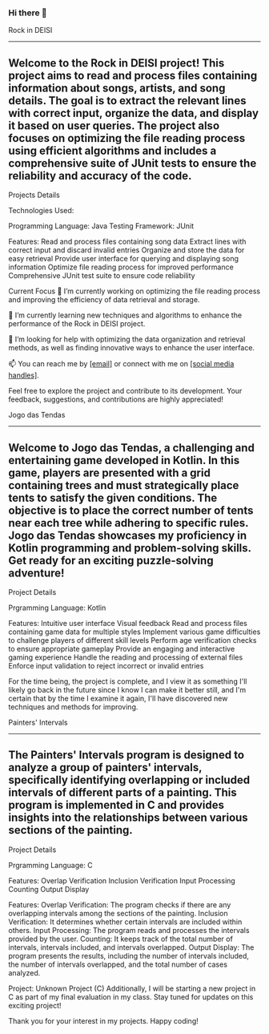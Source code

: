### Hi there 👋
Rock in DEISI

-------------------------------------------------------------------------------------------------------------------------------------------------------------
Welcome to the Rock in DEISI project! This project aims to read and process files containing information about songs, artists, and song details. The goal is to extract the relevant lines with correct input, organize the data, and display it based on user queries. The project also focuses on optimizing the file reading process using efficient algorithms and includes a comprehensive suite of JUnit tests to ensure the reliability and accuracy of the code.
-------------------------------------------------------------------------------------------------------------------------------------------------------------
Projects Details

Technologies Used:

Programming Language: Java
Testing Framework: JUnit

Features:
Read and process files containing song data
Extract lines with correct input and discard invalid entries
Organize and store the data for easy retrieval
Provide user interface for querying and displaying song information
Optimize file reading process for improved performance
Comprehensive JUnit test suite to ensure code reliability

Current Focus
🔭 I’m currently working on optimizing the file reading process and improving the efficiency of data retrieval and storage.

🌱 I’m currently learning new techniques and algorithms to enhance the performance of the Rock in DEISI project.

🤔 I’m looking for help with optimizing the data organization and retrieval methods, as well as finding innovative ways to enhance the user interface.

📫 You can reach me by [[email]](francisco.mlt.gomes2003@gmail.com) or connect with me on [[social media handles]](https://www.linkedin.com/in/francisco-gomes-962630267/).

Feel free to explore the project and contribute to its development. Your feedback, suggestions, and contributions are highly appreciated!


Jogo das Tendas

-------------------------------------------------------------------------------------------------------------------------------------------------------------
Welcome to Jogo das Tendas, a challenging and entertaining game developed in Kotlin. In this game, players are presented with a grid containing trees and must strategically place tents to satisfy the given conditions. The objective is to place the correct number of tents near each tree while adhering to specific rules. Jogo das Tendas showcases my proficiency in Kotlin programming and problem-solving skills. Get ready for an exciting puzzle-solving adventure!
-------------------------------------------------------------------------------------------------------------------------------------------------------------
Project Details 

Prgramming Language: Kotlin

Features:
Intuitive user interface
Visual feedback
Read and process files containing game data for multiple styles
Implement various game difficulties to challenge players of different skill levels
Perform age verification checks to ensure appropriate gameplay
Provide an engaging and interactive gaming experience
Handle the reading and processing of external files
Enforce input validation to reject incorrect or invalid entries
 
For the time being, the project is complete, and I view it as something I'll likely go back in the future since I know I can make it better still, and I'm certain that by the time I examine it again, I'll have discovered new techniques and methods for improving.


Painters' Intervals


-------------------------------------------------------------------------------------------------------------------------------------------------------------
The Painters' Intervals program is designed to analyze a group of painters' intervals, specifically identifying overlapping or included intervals of different parts of a painting. This program is implemented in C and provides insights into the relationships between various sections of the painting.
-------------------------------------------------------------------------------------------------------------------------------------------------------------
Project Details 

Prgramming Language: C

Features:
Overlap Verification
Inclusion Verification
Input Processing
Counting
Output Display

Features:
Overlap Verification: The program checks if there are any overlapping intervals among the sections of the painting.
Inclusion Verification: It determines whether certain intervals are included within others.
Input Processing: The program reads and processes the intervals provided by the user.
Counting: It keeps track of the total number of intervals, intervals included, and intervals overlapped.
Output Display: The program presents the results, including the number of intervals included, the number of intervals overlapped, and the total number of cases analyzed.






Project: Unknown Project (C)
Additionally, I will be starting a new project in C as part of my final evaluation in my class. Stay tuned for updates on this exciting project!

Thank you for your interest in my projects. Happy coding!
<!--
**NOG-NVG/NOG-NVG** is a ✨ _special_ ✨ repository because its `README.md` (this file) appears on your GitHub profile.

Here are some ideas to get you started:

- 🔭 I’m currently working on ...
- 🌱 I’m currently learning ...
- 👯 I’m looking to collaborate on ...
- 🤔 I’m looking for help with ...
- 💬 Ask me about ...
- 📫 How to reach me: ...
- 😄 Pronouns: ...
- ⚡ Fun fact: ...
-->
